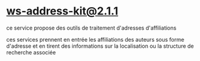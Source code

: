 # ws-address-kit@2.1.1

ce service propose des outils de traitement d'adresses d'affiliations

ces services prennent en entrée les affiliations des auteurs sous forme d'adresse et en tirent des informations sur la localisation ou la structure de recherche associée
